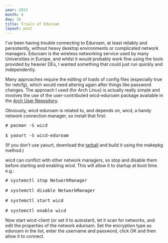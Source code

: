 ```yaml
---
year: 2013
month: 4
day: 16
title: Trials of Eduroam
layout: post
---
```


<p>
I've been having trouble connecting to Eduroam, at least reliably and persistently, without heavy desktop environments or complicated network managers. Eduroam is the wireless networking service used by many Universities in Europe, and whilst it would probably work fine using the tools provided by heavier DEs, I wanted something that could just run quickly and independently.
</p>
<p>Many approaches require the editing of loads of config files (especially true for <span class="code">netcfg</span>), which would need altering again after things like password changes. The approach I used (for Arch Linux) is actually really simple and involves the use of the user-contributed <span class="code">wicd-eduroam</span> package available in the <a href="https://aur.archlinux.org/packages/wicd-eduroam/" target="_blank">Arch User Repository</a>.</p>
<p>Obviously, <span class="code">wicd-eduroam</span> is related to, and depends on, <span class="code">wicd</span>, a handy network connection manager, so install that first:</p>
<pre class="shell">
# pacman -S wicd<br />
$ yaourt -S wicd-eduroam</pre>
<p>(If you don't use <span class="code">yaourt</span>, download the <a href="https://aur.archlinux.org/packages/wi/wicd-eduroam/wicd-eduroam.tar.gz" target="_blank">tarball</a> and build it using the <span class="code">makepkg</span> method.)</p>
<p><span class="code">wicd</span> can conflict with other network managers, so stop and disable them before starting and enabling <span class="code">wicd</span>. This will allow it to startup at boot time. e.g.:</p>
<pre class="shell">
# systemctl stop NetworkManager<br />
# systemctl disable NetworkManager<br />
# systemctl start wicd<br />
# systemctl enable wicd</pre>
<p>Now start <span class="code">wicd-client</span> (or set it to autostart), let it scan for networks, and edit the properties of the network <span class="code">eduroam</span>. Set the encryption type as <span class="code">eduroam</span> in the list, enter the username and password, click OK and then allow it to connect.</p> 
